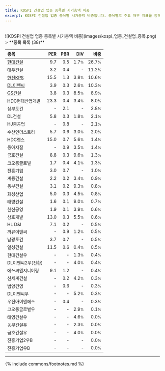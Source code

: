 ```yaml
---
title: KOSPI 건설업 업종 종목별 시가총액 비중
excerpt: KOSPI 건설업 업종 종목별 시가총액 비중입니다. 종목별로 주요 재무 지표를 함께 표시합니다.
---
```

<br>
![KOSPI 건설업 업종 종목별 시가총액 비중](images/kospi_업종_건설업_종목.png)
<br>
> **종목 목록 (38)**<a id="list"></a>

| **종목** | **PER** | **PBR** | **DIV** | **비중** |
| :------- | ------: | ------: | ------: | -------: |
| [현대건설](/000720/) | 9.7 | 0.5 | 1.7<small>%</small> | 26.7<small>%</small> |
| [대우건설](/047040/) | 3.2 | 0.4 | - | 11.2<small>%</small> |
| [한전KPS](/051600/) | 15.5 | 1.3 | 3.8<small>%</small> | 10.6<small>%</small> |
| [DL이앤씨](/375500/) | 3.9 | 0.3 | 2.6<small>%</small> | 10.3<small>%</small> |
| [GS건설](/006360/) | 3.8 | 0.3 | 8.5<small>%</small> | 8.9<small>%</small> |
| HDC현대산업개발 | 23.3 | 0.4 | 3.4<small>%</small> | 8.0<small>%</small> |
| 삼부토건 | - | 2.1 | - | 2.8<small>%</small> |
| DL건설 | 5.8 | 0.3 | 1.8<small>%</small> | 2.1<small>%</small> |
| HJ중공업 | - | 0.8 | - | 2.1<small>%</small> |
| 수산인더스트리 | 5.7 | 0.6 | 3.0<small>%</small> | 2.0<small>%</small> |
| HDC랩스 | 15.0 | 0.7 | 5.6<small>%</small> | 1.4<small>%</small> |
| 동아지질 | - | 0.9 | 3.5<small>%</small> | 1.4<small>%</small> |
| 금호건설 | 8.8 | 0.3 | 9.6<small>%</small> | 1.3<small>%</small> |
| 코오롱글로벌 | 1.7 | 0.4 | 4.1<small>%</small> | 1.3<small>%</small> |
| 진흥기업 | 3.0 | 0.7 | - | 1.0<small>%</small> |
| 계룡건설 | 2.2 | 0.2 | 3.4<small>%</small> | 0.9<small>%</small> |
| 동부건설 | 3.1 | 0.2 | 9.3<small>%</small> | 0.8<small>%</small> |
| 화성산업 | 5.0 | 0.3 | 4.5<small>%</small> | 0.8<small>%</small> |
| 태영건설 | 1.6 | 0.1 | 9.0<small>%</small> | 0.7<small>%</small> |
| 한신공영 | 1.9 | 0.1 | 3.9<small>%</small> | 0.6<small>%</small> |
| 삼호개발 | 13.0 | 0.3 | 5.5<small>%</small> | 0.6<small>%</small> |
| HL D&I | 7.1 | 0.2 | - | 0.5<small>%</small> |
| 까뮤이앤씨 | - | 0.9 | 1.2<small>%</small> | 0.5<small>%</small> |
| 남광토건 | 3.7 | 0.7 | - | 0.5<small>%</small> |
| 일성건설 | 11.5 | 0.6 | 0.4<small>%</small> | 0.5<small>%</small> |
| 현대건설우 | - | - | 1.3<small>%</small> | 0.4<small>%</small> |
| DL이앤씨2우(전환) | - | - | 4.0<small>%</small> | 0.4<small>%</small> |
| 에쓰씨엔지니어링 | 9.1 | 1.2 | - | 0.4<small>%</small> |
| 신세계건설 | - | 0.2 | 4.2<small>%</small> | 0.3<small>%</small> |
| 범양건영 | - | 0.6 | - | 0.3<small>%</small> |
| DL이앤씨우 | - | - | 5.2<small>%</small> | 0.3<small>%</small> |
| 우진아이엔에스 | - | 0.4 | - | 0.3<small>%</small> |
| 코오롱글로벌우 | - | - | 2.9<small>%</small> | 0.1<small>%</small> |
| 태영건설우 | - | - | 4.6<small>%</small> | 0.0<small>%</small> |
| 동부건설우 | - | - | 2.3<small>%</small> | 0.0<small>%</small> |
| 금호건설우 | - | - | 4.0<small>%</small> | 0.0<small>%</small> |
| 진흥기업2우B | - | - | - | 0.0<small>%</small> |
| 진흥기업우B | - | - | - | 0.0<small>%</small> |

---
{% include commons/footnotes.md %}